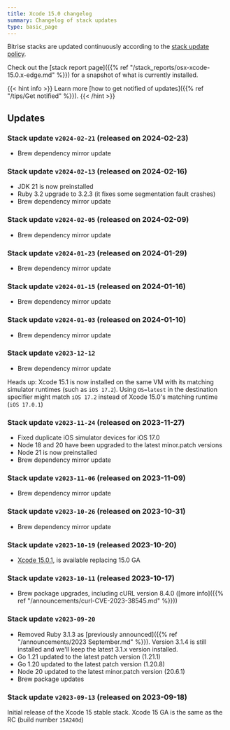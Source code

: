 ```yaml
---
title: Xcode 15.0 changelog
summary: Changelog of stack updates
type: basic_page
---
```


Bitrise stacks are updated continuously according to the [stack update policy](https://devcenter.bitrise.io/en/infrastructure/build-stacks/stack-update-policy.html).

Check out the [stack report page]({{% ref "/stack_reports/osx-xcode-15.0.x-edge.md" %}}) for a snapshot of what is currently installed.

{{< hint info >}}
Learn more [how to get notified of updates]({{% ref "/tips/Get notified" %}}).
{{< /hint >}}

## Updates

### Stack update `v2024-02-21` (released on 2024-02-23)

- Brew dependency mirror update

### Stack update `v2024-02-13` (released on 2024-02-16)

- JDK 21 is now preinstalled
- Ruby 3.2 upgrade to 3.2.3 (it fixes some segmentation fault crashes)
- Brew dependency mirror update

### Stack update `v2024-02-05` (released on 2024-02-09)

- Brew dependency mirror update

### Stack update `v2024-01-23` (released on 2024-01-29)

- Brew dependency mirror update

### Stack update `v2024-01-15` (released on 2024-01-16)

- Brew dependency mirror update

### Stack update `v2024-01-03` (released on 2024-01-10)

- Brew dependency mirror update

### Stack update `v2023-12-12`
- Brew dependency mirror update

Heads up: Xcode 15.1 is now installed on the same VM with its matching simulator runtimes (such as `iOS 17.2`). Using `OS=latest` in the destination specifier might match `iOS 17.2` instead of Xcode 15.0's matching runtime (`iOS 17.0.1`)

### Stack update `v2023-11-24` (released on 2023-11-27)

- Fixed duplicate iOS simulator devices for iOS 17.0
- Node 18 and 20 have been upgraded to the latest minor.patch versions
- Node 21 is now preinstalled
- Brew dependency mirror update

### Stack update `v2023-11-06` (released on 2023-11-09)

- Brew dependency mirror update

### Stack update `v2023-10-26` (released on 2023-10-31)

- Brew dependency mirror update

### Stack update `v2023-10-19` (released 2023-10-20)
- [Xcode 15.0.1](https://developer.apple.com/documentation/xcode-release-notes/xcode-15_0_1-release-notes), is available replacing 15.0 GA

### Stack update `v2023-10-11` (released 2023-10-17)

- Brew package upgrades, including cURL version 8.4.0 ([more info]({{% ref "/announcements/curl-CVE-2023-38545.md" %}}))

### Stack update `v2023-09-20`

- Removed Ruby 3.1.3 as [previously announced]({{% ref "/announcements/2023 September.md" %}}). Version 3.1.4 is still installed and we'll keep the latest 3.1.x version installed.
- Go 1.21 updated to the latest patch version (1.21.1)
- Go 1.20 updated to the latest patch version (1.20.8)
- Node 20 updated to the latest minor.patch version (20.6.1)
- Brew package updates


### Stack update `v2023-09-13` (released on 2023-09-18)

Initial release of the Xcode 15 stable stack. Xcode 15 GA is the same as the RC (build number `15A240d`)
